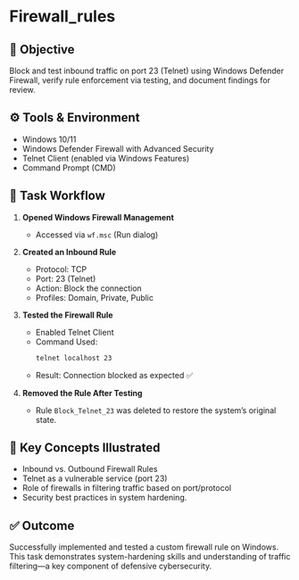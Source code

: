 # Firewall_rules

## 🎯 Objective
Block and test inbound traffic on port 23 (Telnet) using Windows Defender Firewall, verify rule enforcement via testing, and document findings for review.

## ⚙️ Tools & Environment
- Windows 10/11
- Windows Defender Firewall with Advanced Security
- Telnet Client (enabled via Windows Features)
- Command Prompt (CMD)

## 🧭 Task Workflow

1. **Opened Windows Firewall Management**
   - Accessed via `wf.msc` (Run dialog)

2. **Created an Inbound Rule**
   - Protocol: TCP
   - Port: 23 (Telnet)
   - Action: Block the connection
   - Profiles: Domain, Private, Public

3. **Tested the Firewall Rule**
   - Enabled Telnet Client
   - Command Used:
     ```cmd
     telnet localhost 23
     ```
   - Result: Connection blocked as expected ✅

4. **Removed the Rule After Testing**
   - Rule `Block_Telnet_23` was deleted to restore the system’s original state.

## 🧠 Key Concepts Illustrated
- Inbound vs. Outbound Firewall Rules
- Telnet as a vulnerable service (port 23)
- Role of firewalls in filtering traffic based on port/protocol
- Security best practices in system hardening.

## ✅ Outcome
Successfully implemented and tested a custom firewall rule on Windows. This task demonstrates system-hardening skills and understanding of traffic filtering—a key component of defensive cybersecurity.

